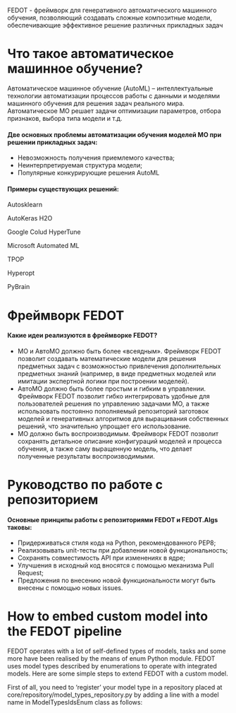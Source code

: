FEDOT - фреймворк для генеративного автоматического машинного обучения, позволяющий создавать сложные композитные модели, обеспечивающие эффективное решение различных прикладных задач
# Что такое автоматическое машинное обучение?
Автоматическое машинное обучение (AutoML) – интеллектуальные технологии автоматизации процессов работы с данными и моделями машинного обучения для решения задач реального мира. Автоматическое МО решает задачи оптимизации параметров, отбора признаков, выбора типа модели и т.д.

#### Две основных проблемы автоматизации обучения моделей МО при решении прикладных задач:
* Невозможность получения приемлемого качества;
* Неинтерпретируемая структура модели;
* Популярные конкурирующие решения AutoML
#### Примеры существующих решений:

Autosklearn 

AutoKeras H2O 

Google Colud HyperTune 

Microsoft Automated ML 

TPOP 

Hyperopt 

PyBrain

# Фреймворк FEDOT
#### Какие идеи реализуются в фреймворке FEDOT?
* МО и АвтоМО должно быть более «всеядным». Фреймворк FEDOT позволит создавать математические модели для решения предметных задач с возможностью привлечения дополнительных предметных знаний (например, в виде предметных моделей или имитации экспертной логики при построении моделей).
* АвтоМО должно быть более простым и гибким в управлении. Фреймворк FEDOT позволит гибко интегрировать удобные для пользователей решения по управлению задачами МО, а также использовать постоянно пополняемый репозиторий заготовок моделей и генеративных алгоритмов для выращивания собственных решений, что значительно упрощает его использование.
* МО должно быть воспроизводимым. Фреймворк FEDOT позволит сохранять детальное описание конфигураций моделей и процесса обучения, а также саму выращенную модель, что делает полученные результаты воспроизводимыми.

# Руководство по работе с репозиторием
#### Основные принципы работы с репозиториями FEDOT и FEDOT.Algs таковы:
* Придерживаться стиля кода на Python, рекомендованного PEP8;
* Реализовывать unit-тесты при добавлении новой функциональность;
* Сохранять совместимость API при изменениях в ядре;
* Улучшения в исходный код вносятся с помощью механизма Pull Request;
* Предложения по внесению новой функциональности могут быть внесены с помощью новых issues.

# How to embed custom model into the FEDOT pipeline
FEDOT operates with a lot of self-defined types of models, tasks and some more have been realised by the means of enum Python module. FEDOT uses model types described by enumerations to operate with integrated models. Here are some simple steps to extend FEDOT with a custom model.

First of all, you need to ‘register’ your model type in a repository placed at core/repository/model_types_repository.py by adding a line with a model name in ModelTypesIdsEnum class as follows:
